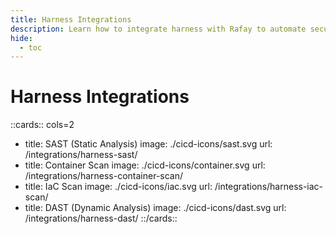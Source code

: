 ```yaml
---
title: Harness Integrations
description: Learn how to integrate harness with Rafay to automate security testing and deployment of your applications.
hide:
  - toc
---
```

<style>
.nt-card .nt-card-image{
  color: #005BFF;
}

.nt-card-title {
    text-align: -webkit-center;
}
</style>

# Harness Integrations

::cards:: cols=2

- title: SAST (Static Analysis)
  image: ./cicd-icons/sast.svg
  url: /integrations/harness-sast/
- title: Container Scan
  image: ./cicd-icons/container.svg
  url: /integrations/harness-container-scan/
- title: IaC Scan
  image: ./cicd-icons/iac.svg
  url: /integrations/harness-iac-scan/
- title: DAST (Dynamic Analysis)
  image: ./cicd-icons/dast.svg
  url: /integrations/harness-dast/
  ::/cards::
